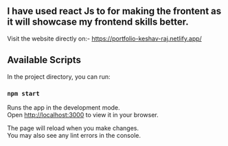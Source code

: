 
## I have used react Js to for making the frontent as it will showcase my frontend skills better.

Visit the website directly on:-
https://portfolio-keshav-raj.netlify.app/











## Available Scripts

In the project directory, you can run:

### `npm start`

Runs the app in the development mode.\
Open [http://localhost:3000](http://localhost:3000) to view it in your browser.

The page will reload when you make changes.\
You may also see any lint errors in the console.
